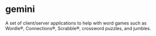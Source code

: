 # gemini

A set of client/server applications to help with word games such as Wordle&reg;, Connections&reg;, Scrabble&reg;, crossword puzzles, and jumbles.